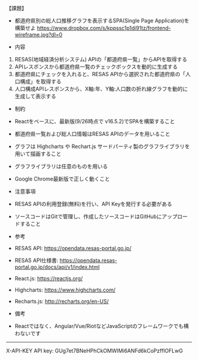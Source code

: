 【課題】 
* 都道府県別の総人口推移グラフを表示するSPA(Single Page Application)を構築せよ 
https://www.dropbox.com/s/kppssc1p1di91tz/frontend-wireframe.jpg?dl=0 

* 内容 
1. RESAS(地域経済分析システム) APIの「都道府県一覧」からAPIを取得する 
2. APIレスポンスから都道府県一覧のチェックボックスを動的に生成する 
3. 都道府県にチェックを入れると、RESAS APIから選択された都道府県の「人口構成」を取得する 
4. 人口構成APIレスポンスから、X軸:年、Y軸:人口数の折れ線グラフを動的に生成して表示する 

* 制約 
* Reactをベースに、最新版(9/26時点で v16.5.2)でSPAを構築すること 
* 都道府県一覧および総人口情報はRESAS APIのデータを用いること 
* グラフは Highcharts や Rechart.js サードパーティ製のグラフライブラリを用いて描画すること 
* グラフライブラリは任意のものを用いる 
* Google Chrome最新版で正しく動くこと 

* 注意事項 
* RESAS APIの利用登録(無料)を行い、API Keyを発行する必要がある 
* ソースコードはGitで管理し、作成したソースコードはGitHubにアップロードすること 

* 参考 
* RESAS API: https://opendata.resas-portal.go.jp/ 
* RESAS API仕様書: https://opendata.resas-portal.go.jp/docs/api/v1/index.html 
* React.js: https://reactjs.org/ 
* Highcharts: https://www.highcharts.com/ 
* Recharts.js: http://recharts.org/en-US/ 


* 備考 
* Reactではなく、Angular/Vue/RiotなどJavaScriptのフレームワークでも構わないです 
---------------------------------------------------------------
X-API-KEY
API key: GUg7et7BNeHPhCkOMWIMi6ANFd6kCoPzffIOFLwG